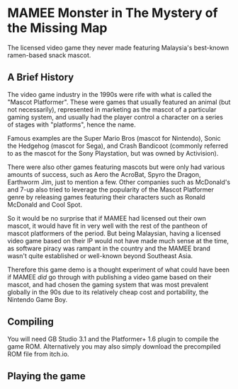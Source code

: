 # MAMEE Monster in The Mystery of the Missing Map
The licensed video game they never made featuring Malaysia's best-known ramen-based snack mascot.

## A Brief History
The video game industry in the 1990s were rife with what is called the "Mascot Platformer". These were games that usually featured an animal (but not necessarily), represented in marketing as the mascot of a particular gaming system, and usually had the player control a character on a series of stages with "platforms", hence the name.

Famous examples are the Super Mario Bros (mascot for Nintendo), Sonic the Hedgehog (mascot for Sega), and Crash Bandicoot (commonly referred to as the mascot for the Sony Playstation, but was owned by Activision).

There were also other games featuring mascots but were only had various amounts of success, such as Aero the AcroBat, Spyro the Dragon, Earthworm Jim, just to mention a few. Other companies such as McDonald's and 7-up also tried to leverage the popularity of the Mascot Platformer genre by releasing games featuring their characters such as Ronald McDonald and Cool Spot.

So it would be no surprise that if MAMEE had licensed out their own mascot, it would have fit in very well with the rest of the pantheon of mascot platformers of the period. But being Malaysian, having a licensed video game based on their IP would not have made much sense at the time, as software piracy was rampant in the country and the MAMEE brand wasn't quite established or well-known beyond Southeast Asia.

Therefore this game demo is a thought experiment of what could have been if MAMEE _did_ go through with publishing a video game based on their mascot, and had chosen the gaming system that was most prevalent globally in the 90s due to its relatively cheap cost and portability, the Nintendo Game Boy.

## Compiling

You will need GB Studio 3.1 and the Platformer+ 1.6 plugin to compile the game ROM.
Alternatively you may also simply download the precompiled ROM file from itch.io.

## Playing the game
